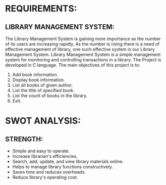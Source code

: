 # REQUIREMENTS:
## LIBRARY MANAGEMENT SYSTEM:
The Library Management System is gaining  more importance as the number of its users are increasing rapidly. As the number is rising there is a need of effective management of library, one such effective system is our Library Management System. 
Library Management System is a simple management system for monitoring and controlling transactions in a library. The Project is developed in C language. 
The main objectives of this project is to:
1. Add book information.
2. Display book information.
3. List all books of given author.
4. List the title of specified book.
5. List the count of books in the library.
6. Exit.

# SWOT ANALYSIS:
## STRENGTH:
* Simple and easy to operate.
* Increase librarian's efficiencies.
* Search, add, update, and view library materials online.
* Helps to manage library functions constructively.
* Saves time and reduces overheads.
* Reduce library's operating cost.
